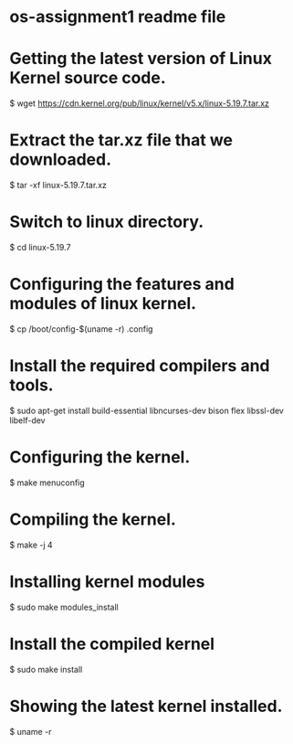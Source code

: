 # os-assignment1 readme file



# Getting the latest version of Linux Kernel source code.

$ wget https://cdn.kernel.org/pub/linux/kernel/v5.x/linux-5.19.7.tar.xz


# Extract the tar.xz file that we downloaded.

$ tar -xf linux-5.19.7.tar.xz


# Switch to linux directory.

$ cd linux-5.19.7


# Configuring the features and modules of linux kernel.

$ cp /boot/config-$(uname -r) .config


# Install the required compilers and tools.

$ sudo apt-get install build-essential libncurses-dev bison flex libssl-dev libelf-dev


# Configuring the kernel.

$ make menuconfig


# Compiling the kernel.

$ make -j 4


# Installing kernel modules

$ sudo make modules_install


# Install the compiled kernel

$ sudo make install


# Showing the latest kernel installed.

$ uname -r

